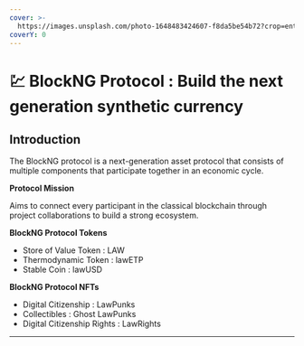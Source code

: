 ```yaml
---
cover: >-
  https://images.unsplash.com/photo-1648483424607-f8da5be54b72?crop=entropy&cs=srgb&fm=jpg&ixid=MnwxOTcwMjR8MHwxfHJhbmRvbXx8fHx8fHx8fDE2NTAwMTUxOTU&ixlib=rb-1.2.1&q=85
coverY: 0
---
```


# 💹 BlockNG Protocol : Build the next generation synthetic currency

## Introduction

The BlockNG protocol is a next-generation asset protocol that consists of multiple components that participate together in an economic cycle.



**Protocol Mission**&#x20;

Aims to connect every participant in the classical blockchain through project collaborations to build a strong ecosystem.



**BlockNG Protocol Tokens**

* Store of Value Token : LAW
* Thermodynamic Token : lawETP
* Stable Coin : lawUSD

**BlockNG Protocol NFTs**

* Digital Citizenship : LawPunks
* Collectibles : Ghost LawPunks
* Digital Citizenship Rights : LawRights

****
